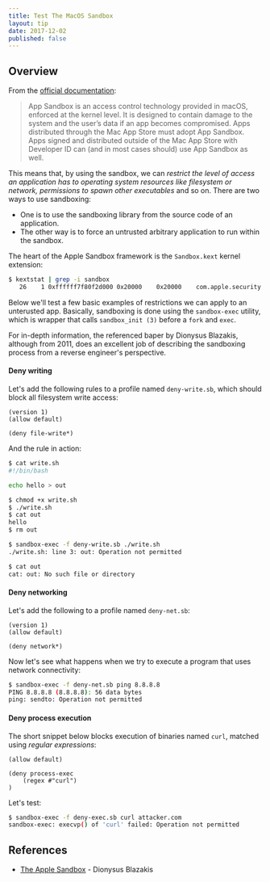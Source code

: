 ```yaml
---
title: Test The MacOS Sandbox
layout: tip
date: 2017-12-02
published: false
---
```


## Overview
From the [official documentation](https://developer.apple.com/library/content/documentation/Security/Conceptual/AppSandboxDesignGuide/AboutAppSandbox/AboutAppSandbox.html):

> App Sandbox is an access control technology provided in macOS, enforced at the kernel level. It is designed to contain damage to the system and the user’s data if an app becomes compromised. Apps distributed through the Mac App Store must adopt App Sandbox. Apps signed and distributed outside of the Mac App Store with Developer ID can (and in most cases should) use App Sandbox as well.

This means that, by using the sandbox, we can _restrict the level of access an application has to operating system resources like filesystem or network, permissions to spawn other executables_ and so on. There are two ways to use sandboxing:
* One is to use the sandboxing library from the source code of an application.
* The other way is to force an untrusted arbitrary application to run within the sandbox.

The heart of the Apple Sandbox framework is the ```Sandbox.kext``` kernel extension:
```bash
$ kextstat | grep -i sandbox
   26    1 0xffffff7f80f2d000 0x20000    0x20000    com.apple.security.sandbox (300.0) BBF405A2-CD8D-39C2-B577-251BE0978774 <25 22 16 7 6 5 4 3 2 1>
```

Below we'll test a few basic examples of restrictions we can apply to an unterusted app. Basically, sandboxing is done using the ```sandbox-exec``` utility, which is wrapper that calls ```sandbox_init (3)``` before a ```fork``` and ```exec```. 

For in-depth information, the referenced baper by Dionysus Blazakis, although from 2011, does an excellent job of describing the sandboxing process from a reverse engineer's perspective.

#### Deny writing

Let's add the following rules to a profile named ```deny-write.sb```, which should block all filesystem write access:

```
(version 1) 
(allow default)

(deny file-write*)
```

And the rule in action:

```bash
$ cat write.sh
#!/bin/bash

echo hello > out

$ chmod +x write.sh
$ ./write.sh
$ cat out
hello
$ rm out

$ sandbox-exec -f deny-write.sb ./write.sh
./write.sh: line 3: out: Operation not permitted

$ cat out
cat: out: No such file or directory
```

#### Deny networking

Let's add the following to a profile named ```deny-net.sb```:
```
(version 1)
(allow default)

(deny network*)
```

Now let's see what happens when we try to execute a program that uses network connectivity:

```bash
$ sandbox-exec -f deny-net.sb ping 8.8.8.8
PING 8.8.8.8 (8.8.8.8): 56 data bytes
ping: sendto: Operation not permitted
```

#### Deny process execution

The short snippet below blocks execution of binaries named ```curl```, matched using _regular expressions_:
```(version 1)
(allow default)

(deny process-exec
    (regex #"curl")
)
```

Let's test:

```bash
$ sandbox-exec -f deny-exec.sb curl attacker.com
sandbox-exec: execvp() of 'curl' failed: Operation not permitted
```
## References
* [The Apple Sandbox](https://www.exploit-db.com/docs/english/16031-the-apple-sandbox.pdf) - Dionysus Blazakis
